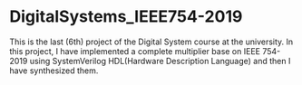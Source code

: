 # DigitalSystems_IEEE754-2019
This is the last (6th) project of the Digital System course at the university. In this project, I have implemented a complete multiplier base on IEEE 754-2019 using SystemVerilog HDL(Hardware Description Language) and then I have synthesized them. 
